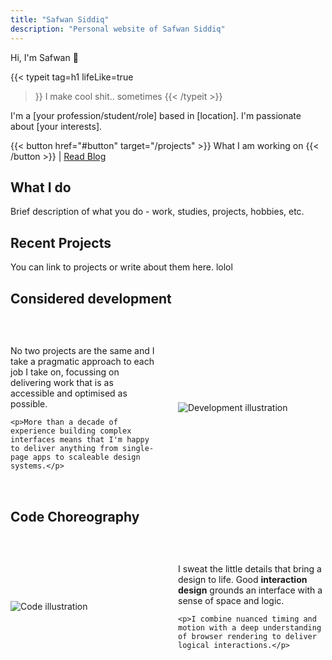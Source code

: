 ```yaml
---
title: "Safwan Siddiq"
description: "Personal website of Safwan Siddiq"
---
```


Hi, I'm Safwan 👋

{{< typeit 
  tag=h1
  lifeLike=true
>}}
I make cool shit.. sometimes
{{< /typeit >}}

I'm a [your profession/student/role] based in [location]. I'm passionate about [your interests].

{{< button href="#button" target="/projects" >}}
What I am working on
{{< /button >}} | [Read Blog](/posts)

## What I do

Brief description of what you do - work, studies, projects, hobbies, etc.

## Recent Projects

You can link to projects or write about them here. lolol

## Considered development

<div style="display: flex; align-items: center; gap: 2rem; margin: 3rem 0;">
  <div style="flex: 1;">
    <p>No two projects are the same and I take a pragmatic approach to each job I take on, focussing on delivering work that is as accessible and optimised as possible.</p>
    
    <p>More than a decade of experience building complex interfaces means that I'm happy to deliver anything from single-page apps to scaleable design systems.</p>
  </div>
  <div style="flex: 1;">
    <img src="/img/illustration1.svg" alt="Development illustration">
  </div>
</div>

## Code Choreography

<div style="display: flex; align-items: center; gap: 2rem; margin: 3rem 0; flex-direction: row-reverse;">
  <div style="flex: 1;">
    <p>I sweat the little details that bring a design to life. Good <strong>interaction design</strong> grounds an interface with a sense of space and logic.</p>
    
    <p>I combine nuanced timing and motion with a deep understanding of browser rendering to deliver logical interactions.</p>
  </div>
  <div style="flex: 1;">
    <img src="/img/illustration2.svg" alt="Code illustration">
  </div>
</div>
